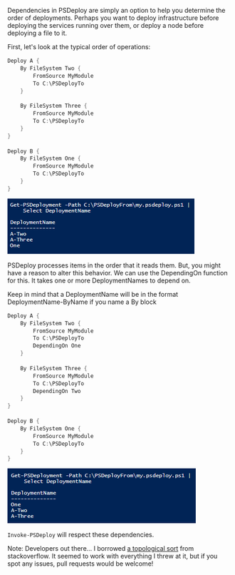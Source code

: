 Dependencies in PSDeploy are simply an option to help you determine the order of deployments.  Perhaps you want to deploy infrastructure before deploying the services running over them, or deploy a node before deploying a file to it.

First, let's look at the typical order of operations:

```powershell
Deploy A {
    By FileSystem Two {
        FromSource MyModule
        To C:\PSDeployTo
    }

    By FileSystem Three {
        FromSource MyModule
        To C:\PSDeployTo
    }
}

Deploy B {
    By FileSystem One {
        FromSource MyModule
        To C:\PSDeployTo
    }
}
```

![[no dependencies](images/dependencies.none.png)](images/dependencies.none.png)

PSDeploy processes items in the order that it reads them. But, you might have a reason to alter this behavior. We can use the DependingOn function for this. It takes one or more DeploymentNames to depend on.

Keep in mind that a DeploymentName will be in the format DeploymentName-ByName if you name a By block

```powershell
Deploy A {
    By FileSystem Two {
        FromSource MyModule
        To C:\PSDeployTo
        DependingOn One
    }

    By FileSystem Three {
        FromSource MyModule
        To C:\PSDeployTo
        DependingOn Two
    }
}

Deploy B {
    By FileSystem One {
        FromSource MyModule
        To C:\PSDeployTo
    }
}
```

![[dependencies](images/dependencies.png)](images/dependencies.png)

`Invoke-PSDeploy` will respect these dependencies.


Note: Developers out there... I borrowed [a topological sort](https://github.com/RamblingCookieMonster/PSDeploy/blob/master/PSDeploy/Private/Sort-WithCustomList.ps1) from stackoverflow. It seemed to work with everything I threw at it, but if you spot any issues, pull requests would be welcome!